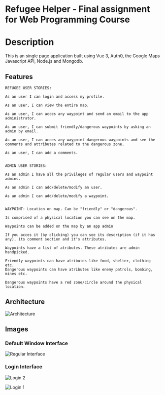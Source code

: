 # Refugee Helper - Final assignment for Web Programming Course

# Description
This is an single page application built using Vue 3, Auth0, the Google Maps Javascript API, Node.js and Mongodb. 

## Features
	REFUGEE USER STORIES:

	As an user I can login and access my profile.

	As an user, I can view the entire map.

	As an user, I can acces any waypoint and send an email to the app administrator.

	As an user, I can submit friendly/dangerous waypoints by asking an admin by email.

	As an user, I can acces any waypoint dangerous waypoints and see the comments and attributes related to the dangerous zone.

	As an user, I can add a comments.
	

	ADMIN USER STORIES:

	As an admin I have all the privileges of regular users and waypoint admins.

	As an admin I can add/delete/modify an user.

	As an admin I can add/delete/modify a waypoint.

	
	WAYPOINT: Location on map. Can be "friendly" or "dangerous". 
	
	Is comprised of a physical location you can see on the map.
	
	Waypoints can be added on the map by an app admin

	If you acces it (by clicking) you can see its description (if it has any), its comment section and it's attributes.

	Waypoints have a list of atributes. These atributes are admin handpicked.

	Friendly waypoints can have atributes like food, shelter, clothing etc. 
	Dangerous waypoints can have atributes like enemy patrols, bombing, mines etc.

	Dangerous waypoints have a red zone/circle around the physical location.

## Architecture

![Architecture](https://user-images.githubusercontent.com/44942678/172966687-53cd3bdb-edeb-4d5b-b087-eca19800787b.png)

## Images

### Default Window Interface

![Regular Interface](https://user-images.githubusercontent.com/44942678/172969573-274a473c-f35c-4cd7-a3a1-22f355c0fdd0.jpg)

### Login Interface
![Login 2](https://user-images.githubusercontent.com/44942678/172969475-1506221f-bd03-4d3e-b9b0-77c3b1f549f2.jpg)

![Login 1](https://user-images.githubusercontent.com/44942678/172969470-89b2c0e1-9e7e-4db8-a201-de9a1267ae3a.jpg)

